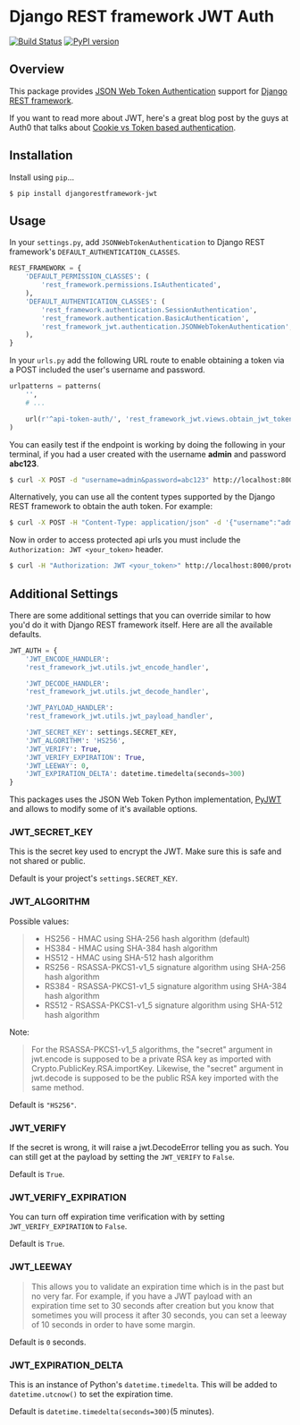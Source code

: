 # Django REST framework JWT Auth

[![Build Status](https://travis-ci.org/GetBlimp/django-rest-framework-jwt.png?branch=master)](https://travis-ci.org/GetBlimp/django-rest-framework-jwt) [![PyPI version](https://badge.fury.io/py/djangorestframework-jwt.png)](http://badge.fury.io/py/djangorestframework-jwt)

## Overview
This package provides [JSON Web Token Authentication](http://tools.ietf.org/html/draft-ietf-oauth-json-web-token) support for [Django REST framework](http://django-rest-framework.org/).

If you want to read more about JWT, here's a great blog post by the guys at Auth0 that talks about [Cookie vs Token based authentication](http://blog.auth0.com/2014/01/07/angularjs-authentication-with-cookies-vs-token/).

## Installation

Install using `pip`...

```
$ pip install djangorestframework-jwt
```

## Usage

In your `settings.py`, add `JSONWebTokenAuthentication` to Django REST framework's `DEFAULT_AUTHENTICATION_CLASSES`.

```python
REST_FRAMEWORK = {
    'DEFAULT_PERMISSION_CLASSES': (
    	'rest_framework.permissions.IsAuthenticated',
    ),
    'DEFAULT_AUTHENTICATION_CLASSES': (
    	'rest_framework.authentication.SessionAuthentication',
	    'rest_framework.authentication.BasicAuthentication',
        'rest_framework_jwt.authentication.JSONWebTokenAuthentication',
    ),
}
```

In your `urls.py` add the following URL route to enable obtaining a token via a POST included the user's username and password.

```python
urlpatterns = patterns(
    '',
    # ...

    url(r'^api-token-auth/', 'rest_framework_jwt.views.obtain_jwt_token'),
)
```

You can easily test if the endpoint is working by doing the following in your terminal, if you had a user created with the username **admin** and password **abc123**.

```bash
$ curl -X POST -d "username=admin&password=abc123" http://localhost:8000/api-token-auth/
```

Alternatively, you can use all the content types supported by the Django REST framework to obtain the auth token. For example:

```bash
$ curl -X POST -H "Content-Type: application/json" -d '{"username":"admin","password":"abc123"}' http://localhost:8000/api-token-auth/
```

Now in order to access protected api urls you must include the `Authorization: JWT <your_token>` header.

```bash
$ curl -H "Authorization: JWT <your_token>" http://localhost:8000/protected-url/
```

## Additional Settings
There are some additional settings that you can override similar to how you'd do it with Django REST framework itself. Here are all the available defaults.

```python
JWT_AUTH = {
    'JWT_ENCODE_HANDLER':
    'rest_framework_jwt.utils.jwt_encode_handler',

    'JWT_DECODE_HANDLER':
    'rest_framework_jwt.utils.jwt_decode_handler',

    'JWT_PAYLOAD_HANDLER':
    'rest_framework_jwt.utils.jwt_payload_handler',

    'JWT_SECRET_KEY': settings.SECRET_KEY,
    'JWT_ALGORITHM': 'HS256',
    'JWT_VERIFY': True,
    'JWT_VERIFY_EXPIRATION': True,
    'JWT_LEEWAY': 0,
    'JWT_EXPIRATION_DELTA': datetime.timedelta(seconds=300)
}
```
This packages uses the JSON Web Token Python implementation, [PyJWT](https://github.com/progrium/pyjwt) and allows to modify some of it's available options.

### JWT_SECRET_KEY
This is the secret key used to encrypt the JWT. Make sure this is safe and not shared or public.

Default is your project's `settings.SECRET_KEY`.

### JWT_ALGORITHM

Possible values:

> * HS256 - HMAC using SHA-256 hash algorithm (default)
> * HS384 - HMAC using SHA-384 hash algorithm
> * HS512 - HMAC using SHA-512 hash algorithm
> * RS256 - RSASSA-PKCS1-v1_5 signature algorithm using SHA-256 hash algorithm
> * RS384 - RSASSA-PKCS1-v1_5 signature algorithm using SHA-384 hash algorithm
> * RS512 - RSASSA-PKCS1-v1_5 signature algorithm using SHA-512 hash algorithm

Note:
> For the RSASSA-PKCS1-v1_5 algorithms, the "secret" argument in jwt.encode is supposed to be a private RSA key as
> imported with Crypto.PublicKey.RSA.importKey. Likewise, the "secret" argument in jwt.decode is supposed to be the
> public RSA key imported with the same method.

Default is `"HS256"`.

### JWT_VERIFY

If the secret is wrong, it will raise a jwt.DecodeError telling you as such. You can still get at the payload by setting the `JWT_VERIFY` to `False`.

Default is `True`.

### JWT_VERIFY_EXPIRATION

You can turn off expiration time verification with by setting `JWT_VERIFY_EXPIRATION` to `False`.

Default is `True`.

### JWT_LEEWAY

> This allows you to validate an expiration time which is in the past but no very far. For example, if you have a JWT payload with an expiration time set to 30 seconds after creation but you know that sometimes you will process it after 30 seconds, you can set a leeway of 10 seconds in order to have some margin.

Default is `0` seconds.


### JWT_EXPIRATION_DELTA
This is an instance of Python's `datetime.timedelta`. This will be added to `datetime.utcnow()` to set the expiration time.

Default is `datetime.timedelta(seconds=300)`(5 minutes).
